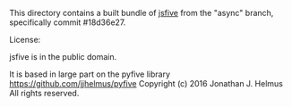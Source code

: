 This directory contains a built bundle of [jsfive](https://github.com/usnistgov/jsfive) from the "async" branch, 
specifically commit #18d36e27.  

License:

jsfive is in the public domain.

It is based in large part on the pyfive library
https://github.com/jjhelmus/pyfive
Copyright (c) 2016 Jonathan J. Helmus
All rights reserved.